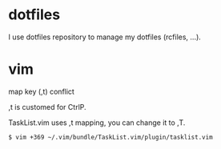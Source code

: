 dotfiles
==========

I use dotfiles repository to manage my dotfiles (rcfiles, ...).


# vim

map key (,t) conflict

,t is customed for CtrlP.

TaskList.vim uses ,t mapping,
you can change it to ,T.

    $ vim +369 ~/.vim/bundle/TaskList.vim/plugin/tasklist.vim

